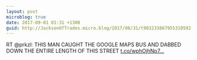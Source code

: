 ```yaml
---
layout: post
microblog: true
date: 2017-09-01 01:31 +1300
guid: http://JacksonOfTrades.micro.blog/2017/08/31/t903233867955310592.html
---
```

RT @prkzl: THIS MAN CAUGHT THE GOOGLE MAPS BUS AND DABBED DOWN THE ENTIRE LENGTH OF THIS STREET [t.co/wphOjhNp7...](https://t.co/wphOjhNp7j)
